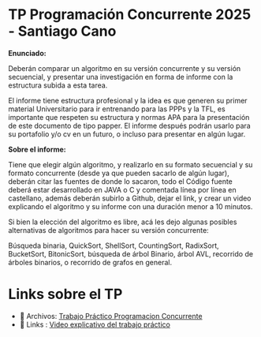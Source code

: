 # TP Programación Concurrente 2025 - Santiago Cano

**Enunciado:**

Deberán comparar un algoritmo en su versión concurrente y su versión secuencial, y presentar una investigación en forma de informe con la estructura subida a esta tarea.

El informe tiene estructura profesional y la idea es que generen su primer material Universitario para ir entrenando para las PPPs y la TFL, es importante que respeten su estructura y normas APA para la presentación de este documento de tipo papper. El informe después podrán usarlo para su portafolio y/o cv en un futuro, o incluso para presentar en algún lugar.

**Sobre el informe:**

Tiene que elegir algún algoritmo, y realizarlo en su formato secuencial y su formato concurrente (desde ya que pueden sacarlo de algún lugar), deberán citar las fuentes de donde lo sacaron, todo el Código fuente deberá estar desarrollado en JAVA o C y comentada línea por línea en castellano, además deberán subirlo a Github, dejar el link, y crear un video explicando el algoritmo y su informe con una duración menor a 10 minutos.

Si bien la elección del algoritmo es libre, acá les dejo algunas posibles alternativas de algoritmos para hacer su versión concurrente:

Búsqueda binaria, QuickSort, ShellSort, CountingSort, RadixSort, BucketSort, BitonicSort, búsqueda de árbol Binario, árbol AVL, recorrido de árboles binarios, o recorrido de grafos en general.

# Links sobre el TP

- 📁 Archivos: [Trabajo Práctico Programacion Concurrente]()
- 🔗 Links : [Video explicativo del trabajo práctico]()
